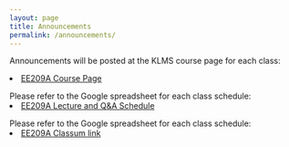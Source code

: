 ```yaml
---
layout: page
title: Announcements
permalink: /announcements/
---
```


Announcements will be posted at the KLMS course page for each class:

<li class="toclevel-1"> <a href="http://klms.kaist.ac.kr/course/view.php?id=118849">EE209A Course Page</a><br>
<!-- <li class="toclevel-1"> <a href="">KLMS EE209B Course Page</a> -->

<p></p>
Please refer to the Google spreadsheet for each class schedule:

<li class="toclevel-1"> <a href="">EE209A Lecture and Q&A Schedule</a><br>
<!-- <li class="toclevel-1"> <a href="">KLMS EE209B Lecture and Q&A Schedule</a> -->

<p></p>
Please refer to the Google spreadsheet for each class schedule:

<li class="toclevel-1"> <a href="http://www.classum.com/exgmmy">EE209A Classum link</a><br>
<!-- <li class="toclevel-1"> <a href="">EE209B Classum link</a><br> -->